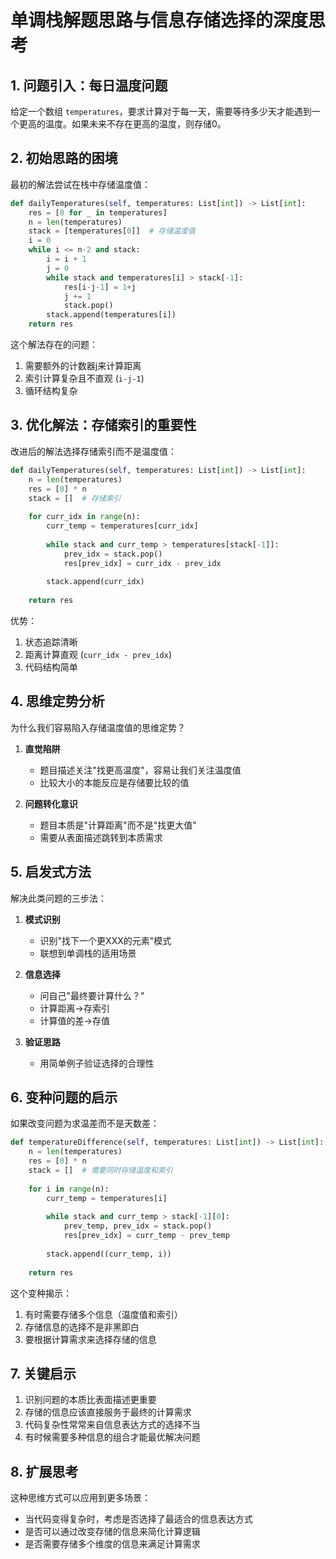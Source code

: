 # 单调栈解题思路与信息存储选择的深度思考

## 1. 问题引入：每日温度问题

给定一个数组 `temperatures`，要求计算对于每一天，需要等待多少天才能遇到一个更高的温度。如果未来不存在更高的温度，则存储0。

## 2. 初始思路的困境

最初的解法尝试在栈中存储温度值：

```python
def dailyTemperatures(self, temperatures: List[int]) -> List[int]:
    res = [0 for _ in temperatures]
    n = len(temperatures)
    stack = [temperatures[0]]  # 存储温度值
    i = 0
    while i <= n-2 and stack:
        i = i + 1
        j = 0
        while stack and temperatures[i] > stack[-1]:
            res[i-j-1] = 1+j
            j += 1
            stack.pop()
        stack.append(temperatures[i])
    return res
```

这个解法存在的问题：
1. 需要额外的计数器j来计算距离
2. 索引计算复杂且不直观 (`i-j-1`)
3. 循环结构复杂

## 3. 优化解法：存储索引的重要性

改进后的解法选择存储索引而不是温度值：

```python
def dailyTemperatures(self, temperatures: List[int]) -> List[int]:
    n = len(temperatures)
    res = [0] * n
    stack = []  # 存储索引
    
    for curr_idx in range(n):
        curr_temp = temperatures[curr_idx]
        
        while stack and curr_temp > temperatures[stack[-1]]:
            prev_idx = stack.pop()
            res[prev_idx] = curr_idx - prev_idx
            
        stack.append(curr_idx)
    
    return res
```

优势：
1. 状态追踪清晰
2. 距离计算直观 (`curr_idx - prev_idx`)
3. 代码结构简单

## 4. 思维定势分析

为什么我们容易陷入存储温度值的思维定势？

1. **直觉陷阱**
   - 题目描述关注"找更高温度"，容易让我们关注温度值
   - 比较大小的本能反应是存储要比较的值

2. **问题转化意识**
   - 题目本质是"计算距离"而不是"找更大值"
   - 需要从表面描述跳转到本质需求

## 5. 启发式方法

解决此类问题的三步法：

1. **模式识别**
   - 识别"找下一个更XXX的元素"模式
   - 联想到单调栈的适用场景

2. **信息选择**
   - 问自己"最终要计算什么？"
   - 计算距离→存索引
   - 计算值的差→存值

3. **验证思路**
   - 用简单例子验证选择的合理性

## 6. 变种问题的启示

如果改变问题为求温差而不是天数差：

```python
def temperatureDifference(self, temperatures: List[int]) -> List[int]:
    n = len(temperatures)
    res = [0] * n
    stack = []  # 需要同时存储温度和索引
    
    for i in range(n):
        curr_temp = temperatures[i]
        
        while stack and curr_temp > stack[-1][0]:
            prev_temp, prev_idx = stack.pop()
            res[prev_idx] = curr_temp - prev_temp
            
        stack.append((curr_temp, i))
    
    return res
```

这个变种揭示：
1. 有时需要存储多个信息（温度值和索引）
2. 存储信息的选择不是非黑即白
3. 要根据计算需求来选择存储的信息

## 7. 关键启示

1. 识别问题的本质比表面描述更重要
2. 存储的信息应该直接服务于最终的计算需求
3. 代码复杂性常常来自信息表达方式的选择不当
4. 有时候需要多种信息的组合才能最优解决问题

## 8. 扩展思考

这种思维方式可以应用到更多场景：
- 当代码变得复杂时，考虑是否选择了最适合的信息表达方式
- 是否可以通过改变存储的信息来简化计算逻辑
- 是否需要存储多个维度的信息来满足计算需求